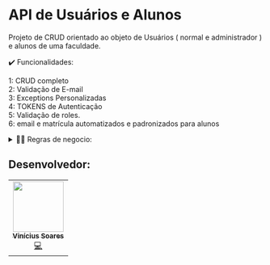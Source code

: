 # API de Usuários e Alunos

Projeto de CRUD orientado ao objeto de Usuários ( normal e administrador ) e alunos de uma faculdade.

  <summary>✔️ Funcionalidades:</summary>
      <p align="justify">
      1: CRUD completo<br>
      <!-- 2: Recuperação de senha por email<br> -->
      <!-- 3: Envio de email ao cadastrar usuario<br> -->
      <!-- 4: Validação de cpf<br> -->
      2: Validação de E-mail<br>
      <!-- 6: Validação de datas<br> -->
      3: Exceptions Personalizadas<br>
      4: TOKENS de Autenticação <br>
      5: Validação de roles. <br>
      6: email e matrícula automatizados e padronizados para alunos
      <!-- 9: Documentação com swagger <br> -->
      
  </details>

   <details>
  <summary>👨‍💼 Regras de negocio:</summary>
      <p align="justify">
      1: O usuario com acesso de administrador pode inserir, recuperar dados de todas as páginas. <br>
      <!-- 2: O usuario com acesso de Treinamento pode recuperar dados das páginas relacionadas a Treinamentos.<br> -->
      <!-- 3: O usuario com acesso de Skills pode recuperar dados das páginas relacionadas a Skills. <br> -->
      <!-- 4: O usuario com acesso de treinamento e skills  pode recuperar dados das páginas relacionadas a Skills e treinamentos.<br> -->
      2: Somente um administrador pode cadastrar um novo usuário.<br>
      3: Usuários padrões podem fazer requisições de busca de todos os alunos. <br>
      4: Atualizações e deleções são pelo próprio usuário e/ou aluno.
  </details>

## Desenvolvedor:

<table>
<tr>
 <td align="center"><a href="https://github.com/KyuaKun"><img src="https://i.imgur.com/5vCpoRY.jpg" width="100px;" alt=""/><br /><sub><b>Vinícius Soares</b></sub></a><br /><a href="" title="Code">💻</a></td>
</tr>
</table>
